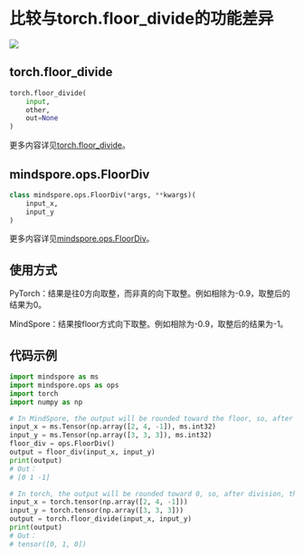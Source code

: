 # 比较与torch.floor_divide的功能差异

<a href="https://gitee.com/mindspore/docs/blob/r2.0.0-alpha/docs/mindspore/source_zh_cn/note/api_mapping/pytorch_diff/FloorDiv.md" target="_blank"><img src="https://mindspore-website.obs.cn-north-4.myhuaweicloud.com/website-images/master/resource/_static/logo_source.png"></a>

## torch.floor_divide

```python
torch.floor_divide(
    input,
    other,
    out=None
)
```

更多内容详见[torch.floor_divide](https://pytorch.org/docs/1.5.0/torch.html#torch.floor_divide)。

## mindspore.ops.FloorDiv

```python
class mindspore.ops.FloorDiv(*args, **kwargs)(
    input_x,
    input_y
)
```

更多内容详见[mindspore.ops.FloorDiv](https://mindspore.cn/docs/zh-CN/r2.0.0-alpha/api_python/ops/mindspore.ops.FloorDiv.html#mindspore.ops.FloorDiv)。

## 使用方式

PyTorch：结果是往0方向取整，而非真的向下取整。例如相除为-0.9，取整后的结果为0。

MindSpore：结果按floor方式向下取整。例如相除为-0.9，取整后的结果为-1。

## 代码示例

```python
import mindspore as ms
import mindspore.ops as ops
import torch
import numpy as np

# In MindSpore, the output will be rounded toward the floor, so, after division, the output -0.33 will be rounded to -1.
input_x = ms.Tensor(np.array([2, 4, -1]), ms.int32)
input_y = ms.Tensor(np.array([3, 3, 3]), ms.int32)
floor_div = ops.FloorDiv()
output = floor_div(input_x, input_y)
print(output)
# Out：
# [0 1 -1]

# In torch, the output will be rounded toward 0, so, after division, the output -0.33 will be rounded to 0.
input_x = torch.tensor(np.array([2, 4, -1]))
input_y = torch.tensor(np.array([3, 3, 3]))
output = torch.floor_divide(input_x, input_y)
print(output)
# Out：
# tensor([0, 1, 0])
```